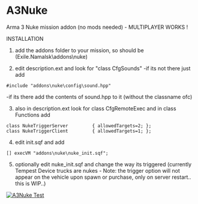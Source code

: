 # A3Nuke
Arma 3 Nuke mission addon (no mods needed) - MULTIPLAYER WORKS !

INSTALLATION

1. add the addons folder to your mission, so should be (Exile.Namalsk\addons\nuke)

2. edit description.ext and look for "class CfgSounds" 
  -if its not there just add 
```
#include "addons\nuke\config\sound.hpp"
```
  -if its there add the contents of sound.hpp to it (without the classname ofc)
  
  
3. also in description.ext look for class CfgRemoteExec and in class Functions add
```
class NukeTriggerServer			{ allowedTargets=2; }; 
class NukeTriggerClient			{ allowedTargets=1; }; 
```
 

4. edit init.sqf and add
```
[] execVM "addons\nuke\nuke_init.sqf";
```

5. optionally edit nuke_init.sqf and change the way its triggered (currently Tempest Device trucks are nukes - Note: the trigger option will not appear on the vehicle upon spawn or purchase, only on server restart.. this is WIP..)


[![A3Nuke Test](https://img.youtube.com/vi/eZEn2WTFvhw/0.jpg)](https://www.youtube.com/watch?v=eZEn2WTFvhw)


